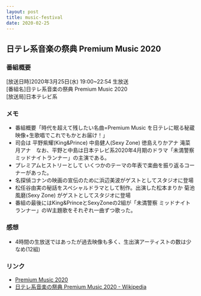 ```yaml
---
layout: post
title: music-festival
date: 2020-02-25
---
```


## 日テレ系音楽の祭典 Premium Music 2020

### 番組概要
[放送日時]2020年3月25日(水) 19:00~22:54 生放送<br>
[番組名]日テレ系音楽の祭典 Premium Music 2020<br>
[放送局]日本テレビ系<br>

### メモ
- 番組概要「時代を超えて残したい名曲=Premium Music を日テレに眠る秘蔵映像+生歌唱でこれでもかとお届け！」
- 司会は 平野紫耀(King&Prince) 中島健人(Sexy Zone) 徳島えりかアナ 滝菜月アナ　なお、平野と中島は日本テレビ系2020年4月期のドラマ「未満警察 ミッドナイトランナー」の主演である。
- プレミアムヒストリーとして いくつかのテーマの年表で楽曲を振り返るコーナーがあった。
- 名探偵コナンの映画の宣伝のために浜辺美波がゲストとしてスタジオに登場
- 松任谷由実の秘話をスペシャルドラマとして制作。出演した松本まりか 菊池風磨(Sexy Zone) がゲストとしてスタジオに登場
- 番組の最後にはKing&PrinceとSexyZoneの2組が「未満警察 ミッドナイトランナー」のW主題歌をそれぞれ一曲ずつ歌った。

### 感想
- 4時間の生放送ではあったが過去映像も多く、生出演アーティストの数は少なめ(12組)

### リンク
- [Premium Music 2020](https://www.ntv.co.jp/premium/)
- [日テレ系音楽の祭典 Premium Music 2020 - Wikipedia](https://ja.wikipedia.org/wiki/%E6%97%A5%E3%83%86%E3%83%AC%E7%B3%BB%E9%9F%B3%E6%A5%BD%E3%81%AE%E7%A5%AD%E5%85%B8_Premium_Music_2020)